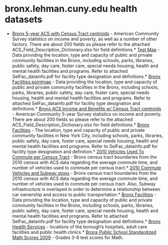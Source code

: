 # bronx.lehman.cuny.edu health datasets
* [Bronx 5-year ACS  with Census Tract centroids](https://bronx.lehman.cuny.edu/d/xu5d-fc9b) - American Community Survey statistics on income and poverty, as well as a number of other factors. There are about 200 fields so please refer to the attached ACS_Field_Description_Dictionary.xlsx for field definitions.* [Test Map](https://bronx.lehman.cuny.edu/d/u93n-fez7) - Data providing the location, type and capacity of public and private community facilities in the Bronx, including schools, parks, libraries, public safety, day care, foster care, special needs housing, health and mental health facilities and programs. Refer to attached SelFac_datainfo.pdf for facility type designation and definitions.* [Bronx Facilities pointmap](https://bronx.lehman.cuny.edu/d/559b-fdeg) - Data providing the location, type and capacity of public and private community facilities in the Bronx, including schools, parks, libraries, public safety, day care, foster care, special needs housing, health and mental health facilities and programs. Refer to attached SelFac_datainfo.pdf for facility type designation and definitions.* [Bronx ACS Income and Benefits w/ Census Tract centroids](https://bronx.lehman.cuny.edu/d/jqbw-4bjn) - American Community 5-year Survey statistics on income and poverty. There are about 200 fields so please refer to the attached ACS_Field_Description_Dictionary.xlsx for field definitions.* [Bronx Facilities](https://bronx.lehman.cuny.edu/d/dvzg-xq59) - The location, type and capacity of public and private community facilities in New York City, including schools, parks, libraries, public safety, day care, foster care, special needs housing, health and mental health facilities and programs. Refer to SelFac_datainfo.pdf for facility type designation and definition.* [2010 Vehicles Used To Commute per Census Tract](https://bronx.lehman.cuny.edu/d/r8ui-c99d) - Bronx census tract boundaries from the 2010 census with ACS data regarding the average commute time, and number of vehicles used to commute per census tract.* [2010 Commute Vehicles and Subway stops](https://bronx.lehman.cuny.edu/d/ax3i-but3) - Bronx census tract boundaries from the 2010 census with ACS data regarding the average commute time, and number of vehicles used to commute per census tract. Also, Subway infrastructure is overlayed in order to determine a relationship between car ownership and access to public transportation.* [Bronx Facilities](https://bronx.lehman.cuny.edu/d/cr97-b8u3) - Data providing the location, type and capacity of public and private community facilities in the Bronx, including schools, parks, libraries, public safety, day care, foster care, special needs housing, health and mental health facilities and programs. Refer to attached SelFac_datainfo.pdf for facility type designation and definitions.* [Bronx Health Services](https://bronx.lehman.cuny.edu/d/swrr-k63t) - locations of the borough’s hospitals, adult care facilities and public health clinics.* [Bronx Public School Standardized Math Scores 2009](https://bronx.lehman.cuny.edu/d/2mev-9fks) - Grades 3-8 test scores for Math.